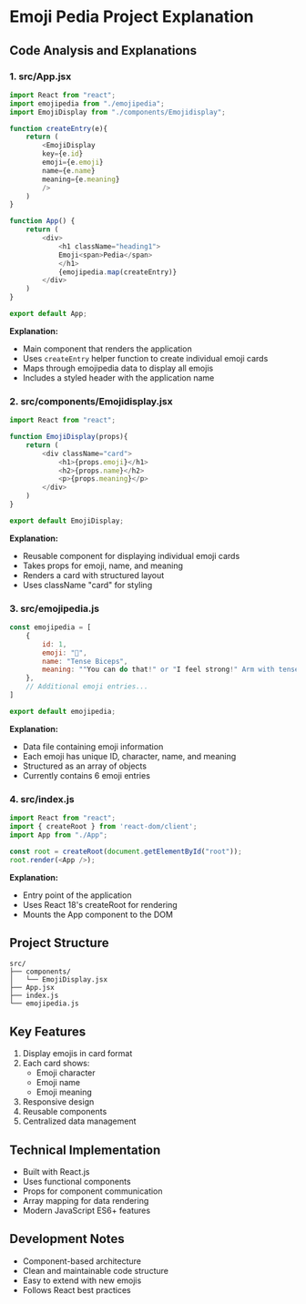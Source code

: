 # Emoji Pedia Project Explanation

## Code Analysis and Explanations

### 1. src/App.jsx
```javascript
import React from "react";
import emojipedia from "./emojipedia";
import EmojiDisplay from "./components/Emojidisplay";

function createEntry(e){
    return (
        <EmojiDisplay
        key={e.id}
        emoji={e.emoji}
        name={e.name}
        meaning={e.meaning}
        />
    )
}   

function App() {
    return (
        <div>
            <h1 className="heading1">
            Emoji<span>Pedia</span>
            </h1>
            {emojipedia.map(createEntry)}
        </div>
    )
}

export default App;
```

**Explanation:**
- Main component that renders the application
- Uses `createEntry` helper function to create individual emoji cards
- Maps through emojipedia data to display all emojis
- Includes a styled header with the application name

### 2. src/components/Emojidisplay.jsx
```javascript
import React from "react";

function EmojiDisplay(props){
    return (
        <div className="card">
            <h1>{props.emoji}</h1> 
            <h2>{props.name}</h2>
            <p>{props.meaning}</p>              
        </div>
    )
}

export default EmojiDisplay;
```

**Explanation:**
- Reusable component for displaying individual emoji cards
- Takes props for emoji, name, and meaning
- Renders a card with structured layout
- Uses className "card" for styling

### 3. src/emojipedia.js
```javascript
const emojipedia = [
    {
        id: 1,
        emoji: "💪",
        name: "Tense Biceps",
        meaning: ""You can do that!" or "I feel strong!" Arm with tense biceps. Also used in connection with doing sports, e.g. at the gym."    
    },
    // Additional emoji entries...
]   

export default emojipedia;
```

**Explanation:**
- Data file containing emoji information
- Each emoji has unique ID, character, name, and meaning
- Structured as an array of objects
- Currently contains 6 emoji entries

### 4. src/index.js
```javascript
import React from "react";
import { createRoot } from 'react-dom/client';
import App from "./App";

const root = createRoot(document.getElementById("root"));
root.render(<App />);
```

**Explanation:**
- Entry point of the application
- Uses React 18's createRoot for rendering
- Mounts the App component to the DOM

## Project Structure
```
src/
├── components/
│   └── EmojiDisplay.jsx
├── App.jsx
├── index.js
└── emojipedia.js
```

## Key Features
1. Display emojis in card format
2. Each card shows:
   - Emoji character
   - Emoji name
   - Emoji meaning
3. Responsive design
4. Reusable components
5. Centralized data management

## Technical Implementation
- Built with React.js
- Uses functional components
- Props for component communication
- Array mapping for data rendering
- Modern JavaScript ES6+ features

## Development Notes
- Component-based architecture
- Clean and maintainable code structure
- Easy to extend with new emojis
- Follows React best practices
